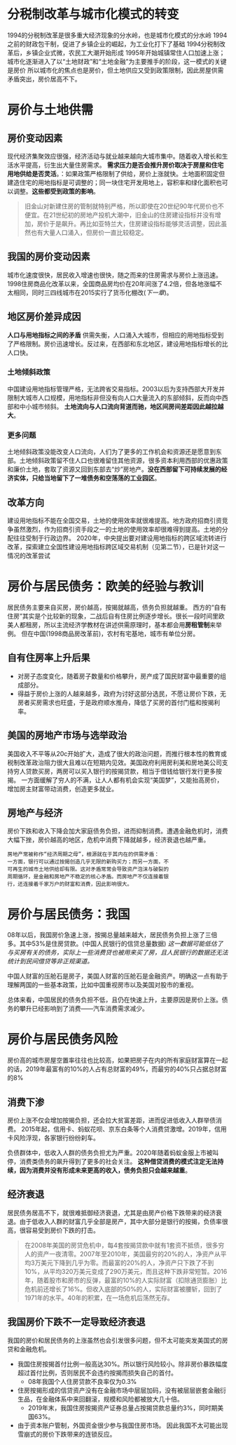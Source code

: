 # 分税制改革与城市化模式的转变
1994的分税制改革是很多重大经济现象的分水岭，也是城市化模式的分水岭
1994之前的财政包干制，促进了乡镇企业的崛起，为工业化打下了基础
1994分税制改革后，乡镇企业式微，农民工大潮开始形成
1995年开始城镇常住人口加速上涨；城市化逐渐进入了以“土地财政”和“土地金融”为主要推手的阶段，这一模式的关键是房价
所以城市化的焦点也是房价，但土地供应又受到政策限制，因此房屋供需矛盾突出，房价居高不下。
# 房价与土地供需
## 房价变动因素
现代经济集聚效应很强，经济活动与就业越来越向大城市集中。随着收入增长和生活水平提高，衍生出大量住房需求。
**需求压力是否会推升房价取决于房屋和住宅用地供给是否灵活**。：如果政策严格限制了供给，房价上涨就快。土地面积固定但建造住宅的用地指标是可调整的；同一块住宅开发用地上，容积率和绿化面积也可以调整。**这些都受到政策的影响**。
>旧金山对新建住房的管制就特别严格，所以即使在20世纪90年代房价也不便宜。在21世纪初的房地产投机大潮中，旧金山的住房建设指标并没有增加，房价于是飙升。再比如亚特兰大，住房建设指标能够灵活调整，因此虽然也有大量人口涌入，但房价一直比较稳定。

## 我国的房价变动因素
城市化速度很快，居民收入增速也很快，随之而来的住房需求与房价上涨迅速。
1998住房商品化改革以来，全国商品房均价在20年间涨了4.2倍，但各地涨幅不太相同，同时三四线城市在2015实行了货币化棚改(*下一章*)。
## 地区房价差异成因
**人口与用地指标之间的矛盾**
供需失衡，人口涌入大城市，但相应的用地指标受到了严格限制。房价迅速增长。反过来，在西部和东北地区，建设用地指标增长的比人口快。
### 土地倾斜政策
中国建设用地指标管理严格，无法跨省交易指标。2003以后为支持西部大开发并限制大城市人口规模，用地指标非但没有向人口大量流入的东部倾斜，反而向中西部和中小城市倾斜。
**土地流向与人口流向背道而驰，地区间房间差距因此越拉越大**。
### 更多问题
土地倾斜政策没能改变人口流向，人们为了更多的工作机会和资源还是愿意到东部。土地倾斜政策留不住人口也很难留住其他资源，很多资本利用西部的优惠政策和廉价土地，套取了资源又回到东部去“炒”房地产。**没在西部留下可持续发展的经济实体，只给当地留下了一堆债务和空荡荡的工业园区**。
## 改革方向
建设用地指标不能在全国交易，土地的使用效率就很难提高。地方政府招商引资竞争虽然激烈，作为招商引资手段之一的土地的使用效率却很难得到提高。土地的分配往往受制于行政边界。
2020年，中央提出要对建设用地指标的跨区域流转进行改革，探索建立全国性建设用地指标跨区域交易机制（见第二节），已是针对这一情况的改革尝试
# 房价与居民债务：欧美的经验与教训
居民债务主要来自买房，房价越高，按揭就越高，债务负担就越重。
西方的“自有住房”其实是个比较新的现象，二战后自有住房比例逐步增长。很长一段时间里欧美人都租房，所以主流经济学教材在讲述供需原理时，基本都会用**房租管制**来举例。
但在中国(1998商品房改革前)，农村有宅基地，城市有单位分房。
## 自有住房率上升后果
- 对房子态度变化，随着房子数量和价格攀升，房产成了国民财富中最重要的组成部分。
- 得益于房价上涨的人越来越多，政府为讨好这部分选民，不愿让房价下跌，无房者买房需求也旺盛，于是政府顺水推舟，降低了买房的首付门槛和按揭利率。
## 美国的房地产市场与选举政治
美国收入不平等从20c开始扩大，造成了很大的政治问题，而推行根本性的教育或税制改革政治阻力很大且难以在短期内见效。美国政府利用房利美和房地美公司支持穷人贷款买房，两房可以买入银行的按揭贷款，相当于借钱给银行发行更多按揭。
一方面缓解了穷人的不满，让人人都有机会实现“美国梦”，又能抬高房价，增加房主财富带动消费，创造更多就业。
## 房地产与经济
房价下跌和收入下降会加大家庭债务负担，进而抑制消费。遭遇金融危机时，消费大幅下挫，房价越高的地区，危机中消费下降就越多，经济衰退也越严重。
```
房地产常被称作“经济周期之母”，根源就在于其内在的供需矛盾：
一方面，银行可以通过按揭创造几乎无限的新购买力；而另一方面，不
可再生的城市土地供给却有限。这对矛盾常常会导致资产泡沫与破裂的
周期循环，是金融和房地产不稳定的核心矛盾。而房地产不仅连接着银
行，还连接着千家万户的财富和消费，因此影响很大。
```
# 房价与居民债务：我国
08年以后，我国房价急速上涨，按揭总量越来越大，居民债务负担上涨了三倍多。其中53%是住房贷款。(中国人民银行的信贷总量数据)
*这一数据可能低估了与买房有关的债务，实际上一些消费贷也被用来买了房，且人民银行的数据还无法统计到民间借贷等非正规渠道。*

中国人财富的压舱石是房子，美国人财富的压舱石是金融资产。明确这一点有助于理解两国的一些基本政策，比如中国重视房市以及美国对股市的重视。

总体来看，中国居民的债务负担不低，且仍在快速上升，主要原因是房价上涨。债务的攀升已经影响到了消费——汽车消费需求减少。
# 房价与居民债务风险
房价高的城市房屋空置率往往也比较高，如果把房子在内的所有家庭财富算在一起的话，2019年最富有的10%的人占有总财富的49%，而最穷的40%只占据总财富的8%
## 消费下渗
房价上涨不仅会增加按揭负担，还会拉大贫富差距，进而促进低收入人群举债消费。
2015年起，信用卡、蚂蚁花呗、京东白条等个人消费贷激增。2019年，信用卡风险浮现，各家银行纷纷刹车。

负债群体中，低收入人群的债务负担尤为严重。2020年随着蚂蚁金服上市被叫停，消费类债务的飙升得到了更多的社会关注。
**这种借贷消费的模式注定无法持续，因为消费并没有形成未来更高的收入，债务负担只会越来越重**。
## 经济衰退
居民债务居高不下，就很难抵御经济衰退，尤其是由房产价格下跌带来的经济衰退。由于低收入人群的财富几乎全部是房产，其中大部分是银行的按揭，负债率很高，很容易受到房价下跌的打击。
>在2008年美国的房贷危机中，每4套按揭贷款中就有1套资不抵债，很多穷人的资产一夜清零。2007年至2010年，美国最穷的20%的人，净资产从平均3万美元下降到几乎为零。而最富的20%的人，净资产只下跌了不到10%，从平均320万美元变成了290万美元，而且这种下跌非常短暂。2016年，随着股市和房市的反弹，最富的10%的人实际财富（扣除通货膨胀）比危机前还增长了16%。但收入底部的50%的人，实际财富被腰斩，回到了1971年的水平。40年的积累，在一场危机后荡然无存。

## 我国房价下跌不一定导致经济衰退
我国的房价和居民债务的上涨虽然也会引发很多问题，但不太可能突发美国式的房贷和金融危机。
- 我国住房按揭首付比例一般高达30%。所以银行风险较小。除非房价暴跌幅度超过首付比例，否则居民不会违约按揭而损失自己的首付。
	- 08年我国个人住房贷款不良率仅为0.3%
- 住房按揭形成的信贷资产没有在金融市场中层层加码，没有被层层嵌套金融衍生品，在金融体系中来回翻滚，规模和风险都被放大几十倍。
	- 2019年末，我国住房按揭资产证券总量占按揭贷款总量约3%，同时期美国63%。
- 由于资本账户管制，外国资金很少参与我国住房市场。
因此我国不太可能出现雪崩式的房价下跌带来的连锁反应。
